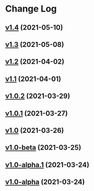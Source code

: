 # Change Log

## [v1.4](https://github.com/thewizardplusplus/go-exercises-backend/tree/v1.4) (2021-05-10)

## [v1.3](https://github.com/thewizardplusplus/go-exercises-backend/tree/v1.3) (2021-05-08)

## [v1.2](https://github.com/thewizardplusplus/go-exercises-backend/tree/v1.2) (2021-04-02)

## [v1.1](https://github.com/thewizardplusplus/go-exercises-backend/tree/v1.1) (2021-04-01)

## [v1.0.2](https://github.com/thewizardplusplus/go-exercises-backend/tree/v1.0.2) (2021-03-29)

## [v1.0.1](https://github.com/thewizardplusplus/go-exercises-backend/tree/v1.0.1) (2021-03-27)

## [v1.0](https://github.com/thewizardplusplus/go-exercises-backend/tree/v1.0) (2021-03-26)

## [v1.0-beta](https://github.com/thewizardplusplus/go-exercises-backend/tree/v1.0-beta) (2021-03-25)

## [v1.0-alpha.1](https://github.com/thewizardplusplus/go-exercises-backend/tree/v1.0-alpha.1) (2021-03-24)

## [v1.0-alpha](https://github.com/thewizardplusplus/go-exercises-backend/tree/v1.0-alpha) (2021-03-24)
